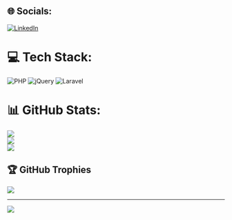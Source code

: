 
## 🌐 Socials:
[![LinkedIn](https://img.shields.io/badge/LinkedIn-%230077B5.svg?logo=linkedin&logoColor=white)](https://linkedin.com/in/ladapo-samuel) 

# 💻 Tech Stack:
![PHP](https://img.shields.io/badge/php-%23777BB4.svg?style=plastic&logo=php&logoColor=white) ![jQuery](https://img.shields.io/badge/jquery-%230769AD.svg?style=plastic&logo=jquery&logoColor=white) ![Laravel](https://img.shields.io/badge/laravel-%23FF2D20.svg?style=plastic&logo=laravel&logoColor=white)
# 📊 GitHub Stats:
![](https://github-readme-stats.vercel.app/api?username=ladaposamuel&theme=dark&hide_border=true&include_all_commits=false&count_private=true)<br/>
![](https://github-readme-streak-stats.herokuapp.com/?user=ladaposamuel&theme=dark&hide_border=true)<br/>
![](https://github-readme-stats.vercel.app/api/top-langs/?username=ladaposamuel&theme=dark&hide_border=true&include_all_commits=false&count_private=true&layout=compact)

## 🏆 GitHub Trophies
![](https://github-profile-trophy.vercel.app/?username=ladaposamuel&theme=radical&no-frame=false&no-bg=true&margin-w=4)


---
[![](https://visitcount.itsvg.in/api?id=ladaposamuel&icon=4&color=4)](https://visitcount.itsvg.in)

